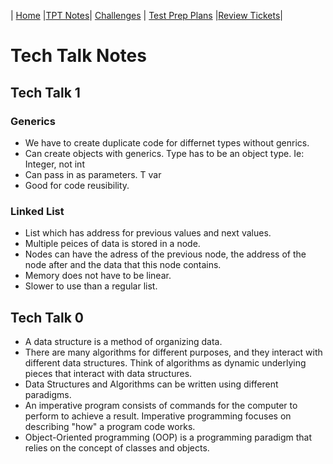 | [Home](..) |[TPT Notes](.)| [Challenges](../cha) | [Test Prep Plans](../pln) |[Review Tickets](../rev)|

# Tech Talk Notes

## Tech Talk 1
### Generics
* We have to create duplicate code for differnet types without genrics.
* Can create objects with generics. Type has to be an object type. Ie: Integer, not int
* Can pass in as parameters. T var
* Good for code reusibility. 
### Linked List
* List which has address for previous values and next values.
* Multiple peices of data is stored in a node.
* Nodes can have the adress of the previous node, the address of the node after and the data that this node contains.
* Memory does not have to be linear.
* Slower to use than a regular list.


## Tech Talk 0
* A data structure is a method of organizing data.
* There are many algorithms for different purposes, and they interact with different data structures. Think of algorithms as dynamic underlying pieces that interact with data structures.
* Data Structures and Algorithms can be written using different paradigms.
* An imperative program consists of commands for the computer to perform to achieve a result. Imperative programming focuses on describing "how" a program code works.
* Object-Oriented programming (OOP) is a programming paradigm that relies on the concept of classes and objects.
